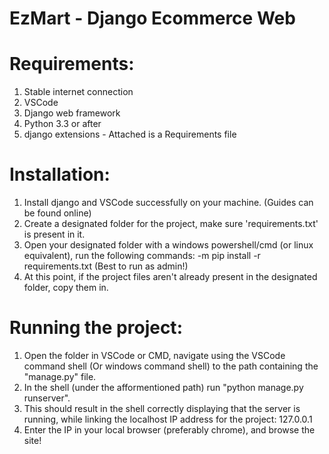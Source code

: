# EzMart - Django Ecommerce Web




# Requirements:
1. Stable internet connection
2. VSCode 
3. Django web framework
4. Python 3.3 or after
5. django extensions - Attached is a Requirements file


        
# Installation:

1. Install django and VSCode successfully on your machine. (Guides can be found online)
2. Create a designated folder for the project, make sure 'requirements.txt' is present in it.
3. Open your designated folder with a windows powershell/cmd (or linux equivalent), run the following commands:
    -m pip install -r requirements.txt		(Best to run as admin!)
4. At this point, if the project files aren't already present in the designated folder, copy them in.


# Running the project:

1. Open the folder in VSCode or CMD, navigate using the VSCode command shell (Or windows command shell) to the path containing
   the "manage.py" file.
2. In the shell (under the afformentioned path) run "python manage.py runserver".
3. This should result in the shell correctly displaying that the server is running, while linking the localhost IP address
   for the project: 127.0.0.1
4. Enter the IP in your local browser (preferably chrome), and browse the site! 
